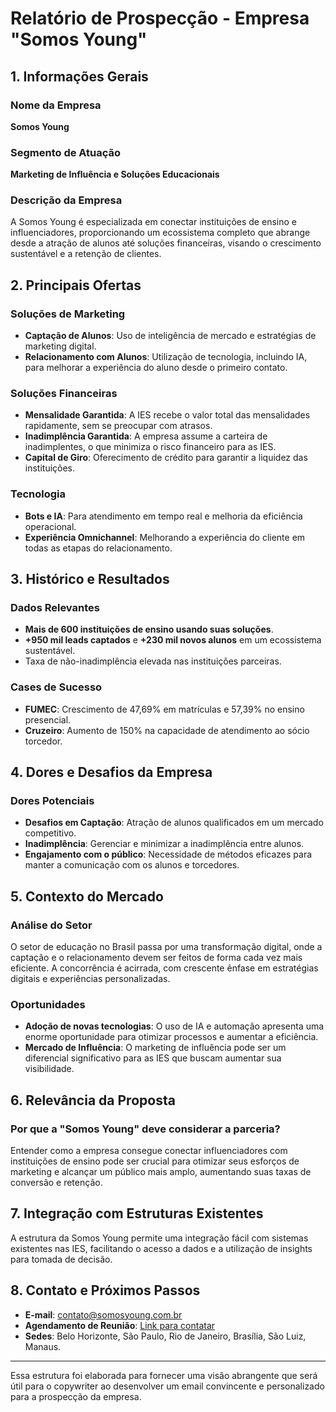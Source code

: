 # Relatório de Prospecção - Empresa "Somos Young"

## 1. Informações Gerais

### Nome da Empresa
**Somos Young**

### Segmento de Atuação
**Marketing de Influência e Soluções Educacionais**

### Descrição da Empresa
A Somos Young é especializada em conectar instituições de ensino e influenciadores, proporcionando um ecossistema completo que abrange desde a atração de alunos até soluções financeiras, visando o crescimento sustentável e a retenção de clientes.

## 2. Principais Ofertas

### Soluções de Marketing
- **Captação de Alunos**: Uso de inteligência de mercado e estratégias de marketing digital.
- **Relacionamento com Alunos**: Utilização de tecnologia, incluindo IA, para melhorar a experiência do aluno desde o primeiro contato.

### Soluções Financeiras
- **Mensalidade Garantida**: A IES recebe o valor total das mensalidades rapidamente, sem se preocupar com atrasos.
- **Inadimplência Garantida**: A empresa assume a carteira de inadimplentes, o que minimiza o risco financeiro para as IES.
- **Capital de Giro**: Oferecimento de crédito para garantir a liquidez das instituições.
  
### Tecnologia
- **Bots e IA**: Para atendimento em tempo real e melhoria da eficiência operacional.
- **Experiência Omnichannel**: Melhorando a experiência do cliente em todas as etapas do relacionamento.

## 3. Histórico e Resultados

### Dados Relevantes
- **Mais de 600 instituições de ensino usando suas soluções**.
- **+950 mil leads captados** e **+230 mil novos alunos** em um ecossistema sustentável.
- Taxa de não-inadimplência elevada nas instituições parceiras.

### Cases de Sucesso
- **FUMEC**: Crescimento de 47,69% em matrículas e 57,39% no ensino presencial.
- **Cruzeiro**: Aumento de 150% na capacidade de atendimento ao sócio torcedor.

## 4. Dores e Desafios da Empresa

### Dores Potenciais
- **Desafios em Captação**: Atração de alunos qualificados em um mercado competitivo.
- **Inadimplência**: Gerenciar e minimizar a inadimplência entre alunos.
- **Engajamento com o público**: Necessidade de métodos eficazes para manter a comunicação com os alunos e torcedores.

## 5. Contexto do Mercado

### Análise do Setor
O setor de educação no Brasil passa por uma transformação digital, onde a captação e o relacionamento devem ser feitos de forma cada vez mais eficiente. A concorrência é acirrada, com crescente ênfase em estratégias digitais e experiências personalizadas.

### Oportunidades
- **Adoção de novas tecnologias**: O uso de IA e automação apresenta uma enorme oportunidade para otimizar processos e aumentar a eficiência.
- **Mercado de Influência**: O marketing de influência pode ser um diferencial significativo para as IES que buscam aumentar sua visibilidade.

## 6. Relevância da Proposta

### Por que a "Somos Young" deve considerar a parceria?
Entender como a empresa consegue conectar influenciadores com instituições de ensino pode ser crucial para otimizar seus esforços de marketing e alcançar um público mais amplo, aumentando suas taxas de conversão e retenção.

## 7. Integração com Estruturas Existentes
A estrutura da Somos Young permite uma integração fácil com sistemas existentes nas IES, facilitando o acesso a dados e a utilização de insights para tomada de decisão.

## 8. Contato e Próximos Passos
- **E-mail**: contato@somosyoung.com.br
- **Agendamento de Reunião**: [Link para contatar](https://www.somosyoung.com.br/contato)
- **Sedes**: Belo Horizonte, São Paulo, Rio de Janeiro, Brasília, São Luiz, Manaus.

---

Essa estrutura foi elaborada para fornecer uma visão abrangente que será útil para o copywriter ao desenvolver um email convincente e personalizado para a prospecção da empresa.